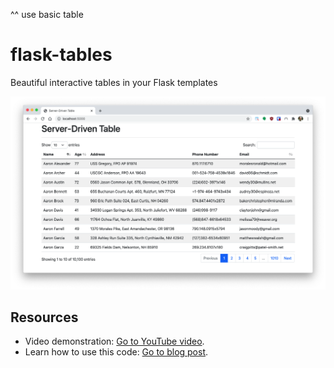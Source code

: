 ^^ use basic table




# flask-tables
Beautiful interactive tables in your Flask templates

![Table Example](table.png)

## Resources

- Video demonstration: [Go to YouTube video](https://www.youtube.com/watch?v=IsuhCAptNbg).
- Learn how to use this code: [Go to blog post](https://blog.miguelgrinberg.com/post/beautiful-interactive-tables-for-your-flask-templates).
